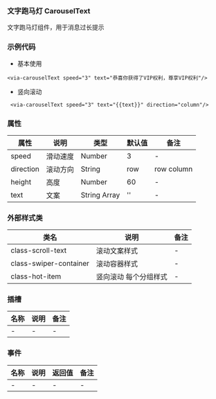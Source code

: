 ### 文字跑马灯 CarouselText  
   文字跑马灯组件，用于消息过长提示


### 示例代码
* 基本使用
```
<via-carouselText speed="3" text="恭喜你获得了VIP权利，尊享VIP权利"/>
```
* 竖向滚动
```
 <via-carouselText speed="3" text="{{text}}" direction="column"/>
```
 


### 属性
| 属性 | 说明 | 类型 | 默认值 | 备注 | 
| --- | --- | --- | --- | --- |
| speed | 滑动速度 | Number | 3 | - |
| direction | 滚动方向 | String | row | row  column |
| height | 高度 | Number | 60 | - |
| text | 文案 | String Array | '' | - |
 

 

### 外部样式类
| 类名 | 说明 | 备注 | 
| --- | --- | --- |
| class-scroll-text | 滚动文案样式 | -  |
| class-swiper-container | 滚动容器样式 | -  |
| class-hot-item | 竖向滚动 每个分组样式 | -  |



### 插槽
| 名称 | 说明 | 备注 |
| --- | --- |--- |
 | -| - | - |  


### 事件
| 名称 | 说明 | 返回值 | 备注 |
| --- | --- | --- | --- |
| -| - | - | -   |



